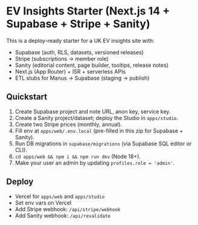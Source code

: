 # EV Insights Starter (Next.js 14 + Supabase + Stripe + Sanity)

This is a deploy-ready starter for a UK EV insights site with:
- Supabase (auth, RLS, datasets, versioned releases)
- Stripe (subscriptions → member role)
- Sanity (editorial content, page builder, tooltips, release notes)
- Next.js (App Router) + ISR + serverless APIs
- ETL stubs for Manus → Supabase (staging → publish)

## Quickstart
1) Create Supabase project and note URL, anon key, service key.
2) Create a Sanity project/dataset; deploy the Studio in `apps/studio`.
3) Create two Stripe prices (monthly, annual).
4) Fill env at `apps/web/.env.local` (pre-filled in this zip for Supabase + Sanity).
5) Run DB migrations in `supabase/migrations` (via Supabase SQL editor or CLI).
6) `cd apps/web && npm i && npm run dev` (Node 18+).
7) Make your user an admin by updating `profiles.role = 'admin'`.

## Deploy
- Vercel for `apps/web` and `apps/studio`
- Set env vars on Vercel
- Add Stripe webhook: `/api/stripe/webhook`
- Add Sanity webhook: `/api/revalidate`
